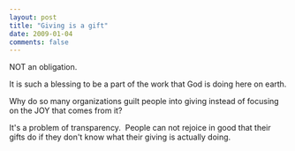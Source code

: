 ```yaml
---
layout: post
title: "Giving is a gift"
date: 2009-01-04
comments: false
---
```


NOT an obligation.
   
   
It is such a blessing to be a part of the work that God is doing here on earth.
   
   
Why do so many organizations guilt people into giving instead of focusing on the JOY that comes from it?
   
   
It's a problem of transparency.  People can not rejoice in good that their gifts do if they don't know what their giving is actually doing. 